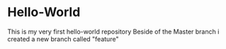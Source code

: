 # Hello-World
This is my very first hello-world repository
Beside of the Master branch i created a new branch called "feature"

